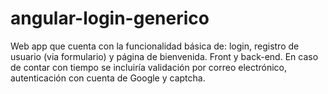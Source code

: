 # angular-login-generico
Web app que cuenta con la funcionalidad básica de: login, registro de usuario (via formulario) y página de bienvenida. Front y back-end.  En caso de contar con tiempo se incluiría validación por correo electrónico, autenticación con cuenta de Google y captcha.
